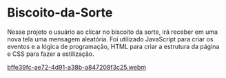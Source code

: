 # Biscoito-da-Sorte
Nesse projeto o usuário ao clicar no biscoito da sorte, irá receber em uma nova tela uma mensagem aleatória. Foi utilizado JavaScript para criar os eventos e a lógica de programação, HTML para criar a estrutura da página e CSS para fazer a estilização.

[bffe39fc-ae72-4d91-a38b-a847208f3c25.webm](https://user-images.githubusercontent.com/108637829/227090299-90493569-d1b5-43ea-b45b-f806d6ad9795.webm)
